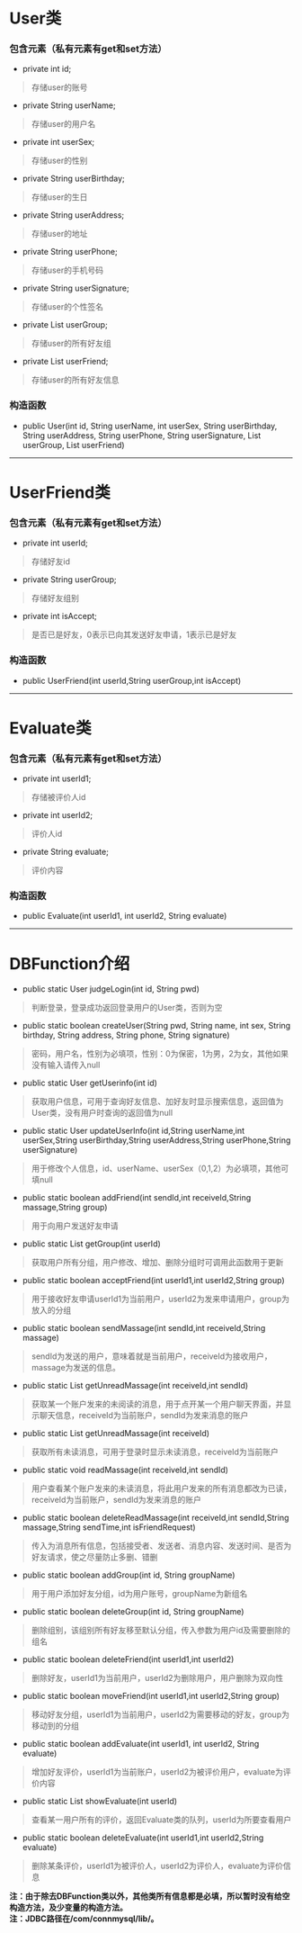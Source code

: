 # User类
### 包含元素（私有元素有get和set方法）
* private int id;
> 存储user的账号
* private String userName;
> 存储user的用户名
* private int userSex;
> 存储user的性别
* private String userBirthday;
> 存储user的生日
* private String userAddress;
> 存储user的地址
* private String userPhone;
> 存储user的手机号码
* private String userSignature;
> 存储user的个性签名
* private List<String> userGroup;
> 存储user的所有好友组
* private List<UserFriend> userFriend;
> 存储user的所有好友信息

### 构造函数
* public User(int id, String userName, int userSex, String userBirthday, String userAddress, String userPhone, String userSignature, List<String> userGroup, List<UserFriend> userFriend)

---
# UserFriend类
### 包含元素（私有元素有get和set方法）
* private int userId;
> 存储好友id
* private String userGroup;
> 存储好友组别
* private int isAccept;
> 是否已是好友，0表示已向其发送好友申请，1表示已是好友

### 构造函数
* public UserFriend(int userId,String userGroup,int isAccept)


---
# Evaluate类
### 包含元素（私有元素有get和set方法）
* private int userId1;
> 存储被评价人id
* private int userId2;
> 评价人id
* private String evaluate;
> 评价内容
### 构造函数
* public Evaluate(int userId1, int userId2, String evaluate)

---
# DBFunction介绍
* public static User judgeLogin(int id, String pwd)
> 判断登录，登录成功返回登录用户的User类，否则为空
* public static boolean createUser(String pwd, String name, int sex, String birthday, String address, String phone, String signature)
> 密码，用户名，性别为必填项，性别：0为保密，1为男，2为女，其他如果没有输入请传入null
* public static User getUserinfo(int id)
> 获取用户信息，可用于查询好友信息、加好友时显示搜索信息，返回值为User类，没有用户时查询的返回值为null
* public static User updateUserInfo(int id,String userName,int userSex,String userBirthday,String userAddress,String userPhone,String userSignature)
> 用于修改个人信息，id、userName、userSex（0,1,2）为必填项，其他可填null
* public static boolean addFriend(int sendId,int receiveId,String massage,String group)
> 用于向用户发送好友申请
* public static List getGroup(int userId)
> 获取用户所有分组，用户修改、增加、删除分组时可调用此函数用于更新
* public static boolean acceptFriend(int userId1,int userId2,String group)
> 用于接收好友申请userId1为当前用户，userId2为发来申请用户，group为放入的分组
* public static boolean sendMassage(int sendId,int receiveId,String massage)
> sendId为发送的用户，意味着就是当前用户，receiveId为接收用户，massage为发送的信息。
* public static List getUnreadMassage(int receiveId,int sendId)
> 获取某一个账户发来的未阅读的消息，用于点开某一个用户聊天界面，并显示聊天信息，receiveId为当前账户，sendId为发来消息的账户
* public static List getUnreadMassage(int receiveId)
> 获取所有未读消息，可用于登录时显示未读消息，receiveId为当前账户
* public static void readMassage(int receiveId,int sendId)
> 用户查看某个账户发来的未读消息，将此用户发来的所有消息都改为已读，receiveId为当前账户，sendId为发来消息的账户
* public static boolean deleteReadMassage(int receiveId,int sendId,String massage,String sendTime,int isFriendRequest)
> 传入为消息所有信息，包括接受者、发送者、消息内容、发送时间、是否为好友请求，使之尽量防止多删、错删
* public static boolean addGroup(int id, String groupName)
> 用于用户添加好友分组，id为用户账号，groupName为新组名
* public static boolean deleteGroup(int id, String groupName)
> 删除组别，该组别所有好友移至默认分组，传入参数为用户id及需要删除的组名
* public static boolean deleteFriend(int userId1,int userId2)
> 删除好友，userId1为当前用户，userId2为删除用户，用户删除为双向性
* public static boolean moveFriend(int userId1,int userId2,String group)
> 移动好友分组，userId1为当前用户，userId2为需要移动的好友，group为移动到的分组
* public static boolean addEvaluate(int userId1, int userId2, String evaluate)
> 增加好友评价，userId1为当前账户，userId2为被评价用户，evaluate为评价内容
* public static List showEvaluate(int userId)
> 查看某一用户所有的评价，返回Evaluate类的队列，userId为所要查看用户
* public static boolean deleteEvaluate(int userId1,int userId2,String evaluate)
> 删除某条评价，userId1为被评价人，userId2为评价人，evaluate为评价信息

__注：由于除去DBFunction类以外，其他类所有信息都是必填，所以暂时没有给空构造方法，及少变量的构造方法。__
\
__注：JDBC路径在/com/connmysql/lib/。__
